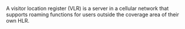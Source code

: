 A visitor location register (VLR) is a server in a cellular network that supports roaming functions for users outside the coverage area of their own HLR.
